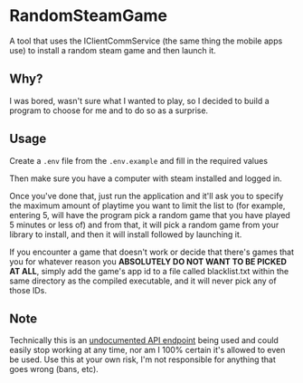# RandomSteamGame

A tool that uses the IClientCommService (the same thing the mobile apps use) to install a random steam game and then launch it.

## Why?
I was bored, wasn't sure what I wanted to play, so I decided to build a program to choose for me and to do so as a surprise.

## Usage
Create a `.env` file from the `.env.example` and fill in the required values

Then make sure you have a computer with steam installed and logged in.

Once you've done that, just run the application and it'll ask you to specify the maximum amount of playtime you want to limit the list to (for example, entering 5, will have the program pick a random game that you have played 5 minutes or less of) and from that, it will pick a random game from your library to install, and then it will install followed by launching it.

If you encounter a game that doesn't work or decide that there's games that you for whatever reason you **ABSOLUTELY DO NOT WANT TO BE PICKED AT ALL**, simply add the game's app id to a file called blacklist.txt within the same directory as the compiled executable, and it will never pick any of those IDs.

## Note
Technically this is an [undocumented API endpoint](https://steamapi.xpaw.me/#IClientCommService) being used and could easily stop working at any time, nor am I 100% certain it's allowed to even be used. Use this at your own risk, I'm not responsible for anything that goes wrong (bans, etc).
